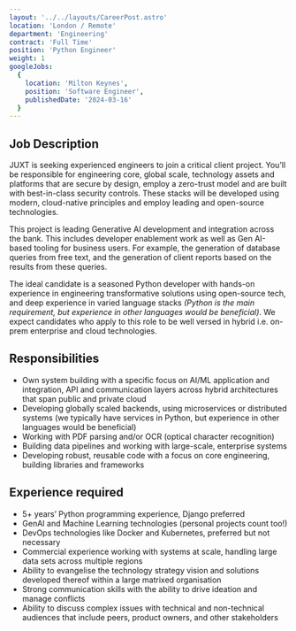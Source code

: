 ```yaml
---
layout: '../../layouts/CareerPost.astro'
location: 'London / Remote'
department: 'Engineering'
contract: 'Full Time'
position: 'Python Engineer'
weight: 1
googleJobs:
  {
    location: 'Milton Keynes',
    position: 'Software Engineer',
    publishedDate: '2024-03-16'
  }
---
```


## Job Description

JUXT is seeking experienced engineers to join a critical client project. You’ll be responsible for engineering core, global scale, technology assets and platforms that are secure by design, employ a zero-trust model and are built with best-in-class security controls. These stacks will be developed using modern, cloud-native principles and employ leading and open-source technologies.

This project is leading Generative AI development and integration across the bank. This includes developer enablement work as well as Gen AI-based tooling for business users. For example, the generation of database queries from free text, and the generation of client reports based on the results from these queries.

The ideal candidate is a seasoned Python developer with hands-on experience in engineering transformative solutions using open-source tech, and deep experience in varied language stacks *(Python is the main requirement, but experience in other languages would be beneficial)*. We expect candidates who apply to this role to be well versed in hybrid i.e. on-prem enterprise and cloud technologies.

## Responsibilities

- Own system building with a specific focus on AI/ML application and integration, API and communication layers across hybrid architectures that span public and private cloud
- Developing globally scaled backends, using microservices or distributed systems (we typically have services in Python, but experience in other languages would be beneficial)
- Working with PDF parsing and/or OCR (optical character recognition)
- Building data pipelines and working with large-scale, enterprise systems
- Developing robust, reusable code with a focus on core engineering, building
libraries and frameworks

## Experience required

- 5+ years’ Python programming experience, Django preferred
- GenAI and Machine Learning technologies (personal projects count too!)
- DevOps technologies like Docker and Kubernetes, preferred but not necessary
- Commercial experience working with systems at scale, handling large data sets across multiple regions
- Ability to evangelise the technology strategy vision and solutions developed thereof within a large matrixed organisation
- Strong communication skills with the ability to drive ideation and manage conflicts
- Ability to discuss complex issues with technical and non-technical audiences that include peers, product owners, and other stakeholders
